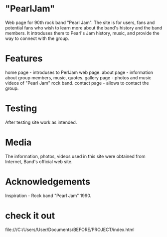 # "PearlJam"
Web page for 90th rock band "Pearl Jam".
 The site is for users, fans and potential fans who wish to learn more about the band's history and the band members.
It introduses them to Pearl's Jam history, music, and provide the way to connect with the group.



# Features
home page - introduses to PerlJam web page.
about page - information about group members, music, quotes.
gallery page - photos and music videos of "Pearl Jam" rock band.
contact page - allows to contact the group.




# Testing
After testing site work as intended.




# Media
The information, photos, videos used in this site were obtained from Internet, Band's official web site.





# Acknowledgements
Inspiration - Rock band "Pearl Jam" 1990.



# check it out
file:///C:/Users/User/Documents/BEFORE/PROJECT/index.html


